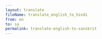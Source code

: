 ```yaml
--- 
layout: translate 
fileName: translate_english_to_hindi 
from: en
to: sa 
permalink: translate-english-to-sanskrit
---
```

